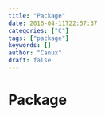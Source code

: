 ```yaml
---
title: "Package"
date: 2016-04-11T22:57:37
categories: ["C"]
tags: ["package"]
keywords: []
author: "Canux"
draft: false
---
```


# Package


